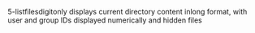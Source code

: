 5-listfilesdigitonly displays current directory content inlong format, with user and group IDs displayed numerically and hidden files
